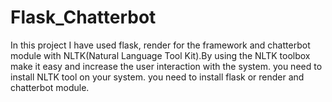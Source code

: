 # Flask_Chatterbot
In this project I have used flask, render for the framework and chatterbot module with NLTK(Natural Language Tool Kit).By using the NLTK toolbox make it easy and increase the user interaction with the system.
you need to install NLTK tool on your system.
you need to install flask or render and chatterbot module.
